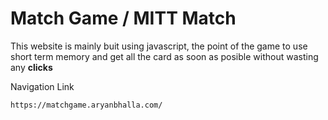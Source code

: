 # Match Game / MITT Match

This website is mainly buit using javascript, the point of the game to use short term memory and get all the card as soon as posible without wasting any **clicks**

Navigation Link
```
https://matchgame.aryanbhalla.com/
```
